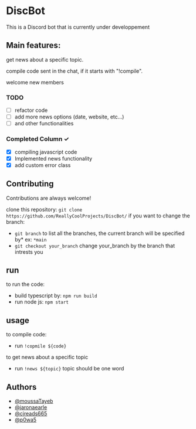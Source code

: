 # DiscBot

This is a Discord bot that is currently under developpement

## Main features:

get news about a specific topic.

compile code sent in the chat, if it starts with "!compile".

welcome new members
### TODO
- [ ]  refactor code
- [ ]  add more news options (date, website, etc...)
- [ ]  and other functionalities

### Completed Column ✓
- [x]   compiling javascript code
- [x]   Implemented news functionality
- [x]   add custom error class
## Contributing

Contributions are always welcome!

clone this repository: `git clone https://github.com/ReallyCoolProjects/DiscBot/`
if you want to change the branch:  

- `git branch` to list all the branches, the current branch will be specified by* ex: `*main`
- `git checkout your_branch` change your_branch by the branch that intrests you

## run

to run the code: 
- build typescript by: `npm run build`
- run node js: `npm start`

## usage
to compile code:
- run `!copmile ${code}`

to get news about a specific topic
- run `!news ${topic}` topic should be one word


## Authors

- [@moussaTayeb](https://github.com/moussaTayeb)
- [@jaronaearle](https://github.com/jaronaearle)
- [@cjreads665](https://github.com/cjreads665)
- [@p0wa5](https://github.com/p0wa5)

